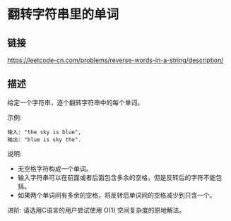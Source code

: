 # 翻转字符串里的单词

## 链接
https://leetcode-cn.com/problems/reverse-words-in-a-string/description/

## 描述
给定一个字符串，逐个翻转字符串中的每个单词。

示例:  
```text
输入: "the sky is blue",
输出: "blue is sky the".
```

说明:
- 无空格字符构成一个单词。
- 输入字符串可以在前面或者后面包含多余的空格，但是反转后的字符不能包括。
- 如果两个单词间有多余的空格，将反转后单词间的空格减少到只含一个。

进阶: 请选用C语言的用户尝试使用 O(1) 空间复杂度的原地解法。